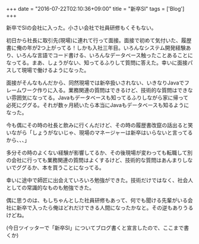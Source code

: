 +++
date = "2016-07-22T02:10:36+09:00"
title = "新卒SI"
tags = ['Blog']
+++

新卒でSIの会社に入った。小さい会社で社員研修もくそもない。

初日から社長に取引先(現場)に連れて行って面接。面接で初めて気付いた、履歴書に俺の年が2つ上がってる！しかも入社三年目。いろんなシステム開発経験あり、いろんな言語でコード書ける、いろんなデータベース触ったことあることになってる。まあ、しょうがない、知ってるふりして質問に答えた。幸いに面接パスして現場で働けるようになった。

面接がそんなもんだから、同然現場では新卒扱いされない、いきなりJavaでフレームワーク作りに入る。業務関連の質問はできるけど、技術的な質問はできない雰囲気になってる。Javaもデータベースも知ってるふりしながら家に帰って必死にググる。それが数ヶ月続いたら本当にJavaもデータベースも知るようになった。

今も偶にその時の社長と飲みに行くんだけど、その時の履歴書改竄の話出ると笑いながら「しょうがないじゃ、現場のマネージャーは新卒はいらないと言ってるから、、、」

多分その時のよくない経験が影響してるか、その後現場が変わっても転職して別の会社に行っても業務関連の質問はよくするけど、技術的な質問はあんまりしないでググるか、本を買うことになってる。

幸いに途中で師匠に出会えていろいろ勉強ができた。技術だけではなく、社会人としての常識的なものも勉強できた。

偶に思うのは、もしちゃんとした社員研修もあって、何でも聞ける先輩がいる会社に新卒で入ったら俺はどれだけできる人間になったかなと。その逆もありうるけどね。

(今日ツイッターで「新卒SI」についてブログ書くと宣言したので、ここまで書くか)
